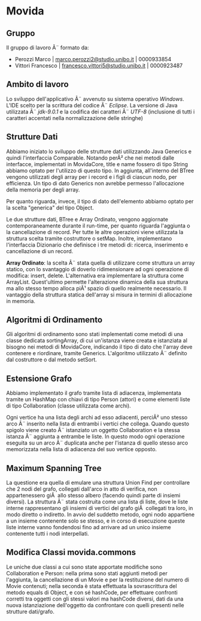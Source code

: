 # Movida

## Gruppo
Il gruppo di lavoro Ã¨ formato da:
- Perozzi Marco | marco.perozzi2@studio.unibo.it | 0000933854
- Vittori Francesco | francesco.vittori5@studio.unibo.it | 0000923487

## Ambito di lavoro
Lo sviluppo dell'applicativo Ã¨ avvenuto su sistema operativo *Windows*. L'IDE scelto per la scrittura del codice Ã¨ *Eclipse*. La versione di Java utilizzata Ã¨ *jdk-9.0.1* e la codifica dei caratteri Ã¨ *UTF-8* (inclusione di tutti i caratteri accentati nella normalizzazione delle stringhe)

## Strutture Dati
Abbiamo iniziato lo sviluppo delle strutture dati utilizzando Java Generics e quindi l'interfaccia Comparable. Notando perÃ² che nei metodi dalle interfacce, implementati in MovidaCore, title e name fossero di tipo String abbiamo optato per l'utilizzo di questo tipo. In aggiunta, all'interno del BTree vengono utilizzati degli array per i record e i figli di ciascun nodo, per efficienza. Un tipo di dato Generics non avrebbe permesso l'allocazione della memoria per degli array.

Per quanto riguarda, invece, il tipo di dato dell'elemento abbiamo optato per la scelta "generica" del tipo Object.

Le due strutture dati, BTree e Array Ordinato, vengono aggiornate contemporaneamente durante il run-time, per quanto riguarda l'aggiunta o la cancellazione di record. Per tutte le altre operazioni viene utilizzata la struttura scelta tramite costruttore o setMap.
Inoltre, implementano l'interfaccia Dizionario che definisce i tre metodi di: ricerca, inserimento e cancellazione di un record.

**Array Ordinato**: la scelta Ã¨ stata quella di utilizzare come struttura un array statico, con lo svantaggio di doverlo ridimensionare ad ogni operazione di modifica: insert, delete. L'alternativa era implementare la struttura come ArrayList. Quest'ultimo permette l'alterazione dinamica della sua struttura ma allo stesso tempo alloca piÃ¹ spazio di quello realmente necessario. Il vantaggio della struttura statica dell'array si misura in termini di allocazione in memoria.

## Algoritmi di Ordinamento
Gli algoritmi di ordinamento sono stati implementati come metodi di una classe dedicata sortingArray, di cui un'istanza viene creata e istanziata al bisogno nei metodi di MovidaCore, indicando il tipo di dato che l'array deve contenere e riordinare, tramite Generics. L'algoritmo utilizzato Ã¨ definito dal costruttore o dal metodo setSort.

## Estensione Grafo
Abbiamo implementato il grafo tramite lista di adiacenza, implementata tramite un HashMap con chiavi di tipo Person (attori) e come elementi liste di tipo Collaboration (classe utilizzata come archi).

Ogni vertice ha una lista degli archi ad esso adiacenti, perciÃ² uno stesso arco Ã¨ inserito nella lista di entrambi i vertici che collega. Quando questo spigolo viene creato Ã¨ istanziato un oggetto Collaboration e la stessa istanza Ã¨ aggiunta a entrambe le liste. In questo modo ogni operazione eseguita su un arco Ã¨ duplicata anche per l'istanza di quello stesso arco memorizzata nella lista di adiacenza del suo vertice opposto.

## Maximum Spanning Tree
La questione era quella di emulare una struttura Union Find per controllare che 2 nodi del grafo, collegati dall'arco in atto di verifica, non appartenessero giÃ  allo stesso albero (facendo quindi parte di insiemi diversi). La struttura Ã¨ stata costruita come una lista di liste, dove le liste interne rappresentano gli insiemi di vertici del grafo giÃ  collegati tra loro, in modo diretto o indiretto. In avvio del suddetto metodo, ogni nodo appartiene a un insieme contenente solo se stesso, e in corso di esecuzione queste liste interne vanno fondendosi fino ad arrivare ad un unico insieme contenente tutti i nodi interpellati. 

## Modifica Classi movida.commons
Le uniche due classi a cui sono state apportate modifiche sono Collaboration e Person: nella prima sono stati aggiunti metodi per l'aggiunta, la cancellazione di un Movie e per la restituzione del numero di Movie contenuti; nella seconda è stata effettuata la sovrascrittura del metodo equals di Object, e con sé hashCode, per effettuare confronti corretti tra oggetti con gli stessi valori ma hashCode diversi, dati da una nuova istanziazione dell'oggetto da confrontare con quelli presenti nelle strutture dati/grafo.
